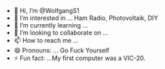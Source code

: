 - 👋 Hi, I’m @WolfgangS1
- 👀 I’m interested in ... Ham Radio, Photovoltaik, DIY
- 🌱 I’m currently learning ...
- 💞️ I’m looking to collaborate on ...
- 📫 How to reach me ...
- 😄 Pronouns: ... Go Fuck Yourself
- ⚡ Fun fact: ...My first computer was a VIC-20.

<!---
WolfgangS1/WolfgangS1 is a ✨ special ✨ repository because its `README.md` (this file) appears on your GitHub profile.
You can click the Preview link to take a look at your changes.
--->
